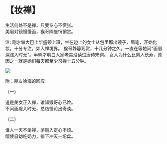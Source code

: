 # 【妆禅】

生活何处不是禅，只要专心不慌张。   
美眉对镜慢慢画，猴哥隔座悄悄赏。

注: 刚才做大巴上华盛顿上班，坐在边上的女士从包里那出镜子，眉笔，开始化妆。十分专注，如入禅境界。
猴哥静静观赏，十几分钟之久。一直在等她问"画眉深浅入时无"。半晌才明白人家老美没读过唐诗宋词。
女人为什么比男人长寿，原因之一就是她们每天都至少习禅十五分钟。

![](29.jpg)

附：朋友徐海的回应

（一）

道是美女正入禅，谁知猴哥心已馋。   
不问画眉入时无，总结怪论出奇谈。

（二）

谁人一天不坐禅，茅厕入定心不烦。   
暗使自幼吃奶力，排下冲天一坨盘。
